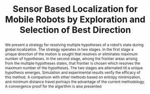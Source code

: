 ---
layout: project-page-new
title: "Sensor Based Localization for Mobile Robots by Exploration and Selection of Best Direction"
authors:
  - name: Rakesh Goyal
    sup: #
  - name: K. Madhava Krishna
    sup: #
  - name: Shivudu Bhuvanagiri
    sup: #
affiliations:
  - name: IIIT Hyderabad, India
    link: https://robotics.iiit.ac.in
    sup: 1
permalink: publications/2006/Goyal_Sensor-Based-Localization
abstract: "We present a strategy for resolving multiple hypotheses of a robot’s state during global localization. The strategy operates in two stages. In the first stage a unique direction of the motion is sought that resolves or eliminates maximum number of hypotheses. In the second stage, among
the frontier areas arising from the multiple hypotheses states, that frontier is chosen which resolves the maximum number of the hypotheses. The two stages are alternated till a unique
hypothesis emerges. Simulation and experimental results verify the efficacy of this method. A comparison with other methods based on entropy minimization, and minimum distance travel portrays the advantage of the current methodology. A convergence proof for the algorithm is also presented"
paper: https://robotics.iiit.ac.in/uploads/Main/Publications/2006_3.pdf
# iframe: https://www.youtube.com/embed/jhjskX4FQwA

---